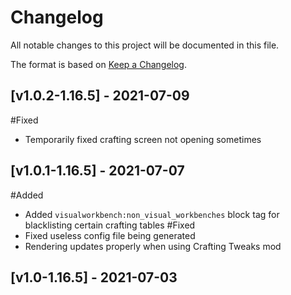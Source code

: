 # Changelog
All notable changes to this project will be documented in this file.

The format is based on [Keep a Changelog].

## [v1.0.2-1.16.5] - 2021-07-09
#Fixed
- Temporarily fixed crafting screen not opening sometimes

## [v1.0.1-1.16.5] - 2021-07-07
#Added
- Added `visualworkbench:non_visual_workbenches` block tag for blacklisting certain crafting tables 
#Fixed
- Fixed useless config file being generated
- Rendering updates properly when using Crafting Tweaks mod

## [v1.0-1.16.5] - 2021-07-03

[Keep a Changelog]: https://keepachangelog.com/en/1.0.0/
[Puzzles Lib]: https://www.curseforge.com/minecraft/mc-mods/puzzles-lib
